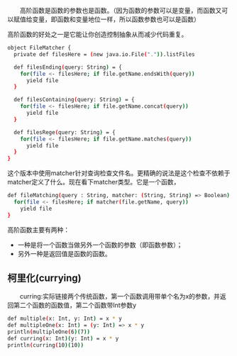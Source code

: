 &emsp;&emsp;高阶函数是函数的参数也是函数。（因为函数的参数可以是变量，而函数又可以赋值给变量，即函数和变量地位一样，所以函数参数也可以是函数）

高阶函数的好处之一是它能让你创造控制抽象从而减少代码重复。
``` bash
object FileMatcher {
  private def filesHere = (new java.io.File(".")).listFiles

  def filesEnding(query: String) = {
    for(file <- filesHere; if file.getName.endsWith(query))
      yield file
  }

  def filesContaining(query: String) = {
    for(file <- filesHere; if file.getName.concat(query))
      yield file
  }

  def filesRege(query: String) = {
    for(file <- filesHere; if file.getName.matches(query))
      yield file
  }
}
```
这个版本中使用matcher针对查询检查文件名。更精确的说法是这个检查不依赖于matcher定义了什么。现在看下matcher类型。它是一个函数，
``` bash
def fileMatching(query : String, matcher: (String, String) => Boolean) = {
  for(file <- filesHere; if matcher(file.getName, query))
    yield file
}
```
高阶函数主要有两种：
* 一种是将一个函数当做另外一个函数的参数（即函数参数）；
* 另外一种是返回值是函数的函数。
## 柯里化(currying)
&emsp;&emsp;curring:实际链接两个传统函数，第一个函数调用带单个名为x的参数，并返回第二个函数的函数值，第二个函数带Int参数y
``` bash
def multiple(x: Int, y: Int) = x * y
def multipleOne(x: Int) = (y: Int) => x * y
println(multipleOne(6)(7))
def curring(x: Int)(y: Int) = x * y
println(curring(10)(10))
```